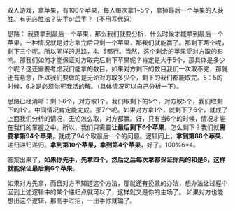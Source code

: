 双人游戏，拿苹果，有100个苹果，每人每次拿1~5个，拿掉最后一个苹果的人获胜。有无必胜法？先手or后手？（不用写代码）  





思路：
我要拿到最后一个苹果，那么我们就要分析，什么时候才能拿到最后一个苹果。一种情况就是对方拿完后只剩一个苹果，那我们就能赢了。那剩下两个呢，剩下三个呢。所以同样的思路，4、5都行。当然，这个剩余的苹果受对方取的影响。那我们如何才能保证对方取完后剩下苹果呢？肯定是大于5个，那具体是多少个呢？这还需要考虑我们能拿的数目，如果对方剩下的数目我们一次取不完，那就还有悬念，所以我们要做的是无论对方取多少个，剩下的我们都能取完。5：5的时候，6才是必须你死我活的解。（具体情况可以自己分析一下）。  

思路已经清晰：剩下6个，对方取1个，我们取剩下的5个，对方取5个，我们取剩下的1个。中间情况肯定能完成。那7个呢。如果对方拿1个，就剩下了6个，就成了上面我们分析的情况，无论怎么取，对方都赢。好，只有当6个的时候，情况才能在我们的掌握之中。所以，我们只需要**让最后剩下6个苹果**，怎么剩下？我们就**需要拿第94个苹果**，就成了94个取最后一个的问题。逻辑同上，**拿到第88个苹果**，递归递归递归。**拿到第10个苹果，拿到第4个苹果**，好了。100%6=4。  

答案出来了，**如果你先手，先拿四个，然后之后每次拿都保证你两的和是6，这样就能保证最后剩6个苹果**。  

如果对方先拿，而且对方不知道这个方法，那就还有挽救的办法，想办法让过程中回到上述逻辑中的某个递归点就可以了，这样就又是你的主场了。
如果对方也能想出这个逻辑，那高手过招，一出手你就输了。
